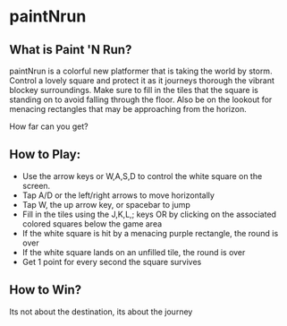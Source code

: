 # paintNrun

## What is Paint 'N Run?
paintNrun is a colorful new platformer that is taking the world by storm. Control a lovely square and protect it as it journeys thorough the vibrant blockey surroundings. Make sure to fill in the tiles that the square is standing on to avoid falling through the floor. Also be on the lookout for menacing rectangles that may be approaching from the horizon. 

How far can you get?

## How to Play:
- Use the arrow keys or W,A,S,D to control the white square on the screen. 
- Tap A/D or the left/right arrows to move horizontally
- Tap W, the up arrow key, or spacebar to jump
- Fill in the tiles using the J,K,L,; keys OR by clicking on the associated colored squares below the game area
- If the white square is hit by a menacing purple rectangle, the round is over
- If the white square lands on an unfilled tile, the round is over
- Get 1 point for every second the square survives

## How to Win?
Its not about the destination, its about the journey

